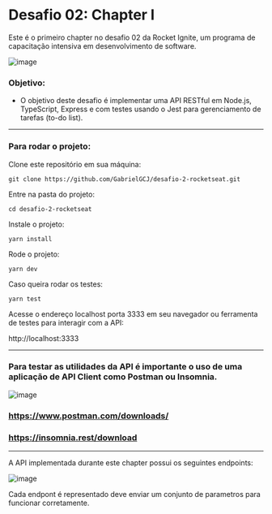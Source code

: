 # Desafio 02: Chapter I
Este é o primeiro chapter no desafio 02 da Rocket Ignite, um programa de capacitação intensiva em desenvolvimento de software.

![image](https://user-images.githubusercontent.com/91347602/232902040-1eb12147-f163-4dd8-bf03-0d2cd96cefb7.png)

### Objetivo:

- O objetivo deste desafio é implementar uma API RESTful em Node.js, TypeScript, Express e com testes usando o Jest para gerenciamento de tarefas (to-do list).

---

### Para rodar o projeto:

Clone este repositório em sua máquina:

`git clone https://github.com/GabrielGCJ/desafio-2-rocketseat.git`

Entre na pasta do projeto:

`cd desafio-2-rocketseat`

Instale o projeto:

`yarn install`

Rode o projeto:

`yarn dev`

Caso queira rodar os testes:

`yarn test`

Acesse o endereço localhost porta 3333 em seu navegador ou ferramenta de testes para interagir com a API:

http://localhost:3333

---

### Para testar as utilidades da API é importante o uso de uma aplicação de API Client como Postman ou Insomnia.

![image](https://user-images.githubusercontent.com/91347602/232907354-81bfa735-8b77-45b0-a624-9964122a11bc.png)

### https://www.postman.com/downloads/

### https://insomnia.rest/download

---
A API implementada durante este chapter possui os seguintes endpoints:

![image](https://user-images.githubusercontent.com/91347602/233255492-f74df8d2-ffc6-4f75-9a93-3d0ce39d1d82.png)

Cada endpont é representado deve enviar um conjunto de parametros para funcionar corretamente.
